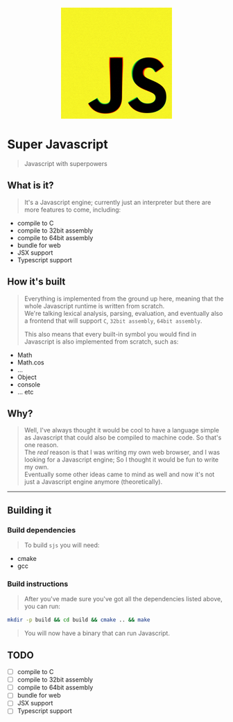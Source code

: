 <p align="center" style="text-align: center; width: 100%;">
    <img width="256px" src="img/logo.jpg"/>
</p>

# Super Javascript
> Javascript with superpowers

## What is it?
> It's a Javascript engine; currently just an interpreter but there are more features to come, including:
* compile to C
* compile to 32bit assembly
* compile to 64bit assembly
* bundle for web
* JSX support
* Typescript support

## How it's built
> Everything is implemented from the ground up here, meaning that the whole Javascript runtime
> is written from scratch.  
> We're talking lexical analysis, parsing, evaluation, and eventually also a frontend that will support `C`, `32bit assembly`, `64bit assembly`.
> 
> This also means that every built-in symbol you would find in Javascript is also implemented from scratch, such as:
* Math
* Math.cos
* ...
* Object
* console
* ... etc

## Why?
> Well, I've always thought it would be cool to have a language simple as Javascript that could also be compiled to machine code. So that's one reason.  
> The _real_ reason is that I was writing my own web browser, and I was looking for a Javascript engine;
> So I thought it would be fun to write my own.  
> Eventually some other ideas came to mind as well and now it's not just a Javascript engine anymore (theoretically).

----------------------

## Building it
### Build dependencies
> To build `sjs` you will need:
* cmake
* gcc
### Build instructions
> After you've made sure you've got all the dependencies listed above, you can run:
``` bash
mkdir -p build && cd build && cmake .. && make
```
> You will now have a binary that can run Javascript.

## TODO
- [ ] compile to C
- [ ] compile to 32bit assembly
- [ ] compile to 64bit assembly
- [ ] bundle for web
- [ ] JSX support
- [ ] Typescript support
